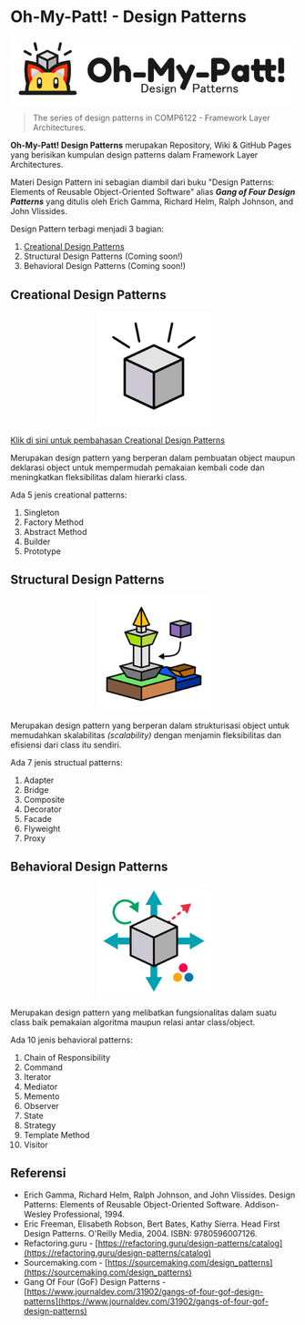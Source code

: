 # Oh-My-Patt! - Design Patterns

<p align="center" style="text-align:center"><img src="oh-my-patt.png#center" alt="Oh-My-Patt Design Patterns" /></p>

> The series of design patterns in COMP6122 - Framework Layer Architectures.

**Oh-My-Patt! Design Patterns** merupakan Repository, Wiki & GitHub Pages yang berisikan kumpulan design patterns dalam Framework Layer Architectures.

Materi Design Pattern ini sebagian diambil dari buku "Design Patterns: Elements of Reusable Object-Oriented Software" alias _**Gang of Four Design Patterns**_ yang ditulis oleh Erich Gamma, Richard Helm, Ralph Johnson, and John Vlissides.

Design Pattern terbagi menjadi 3 bagian:

1. [Creational Design Patterns](src/ohmypatt/patt/creational/)
2. Structural Design Patterns (Coming soon!)
3. Behavioral Design Patterns (Coming soon!)

## Creational Design Patterns

<p align="center" style="text-align:center"><img src="src/ohmypatt/patt/creational/creational.png" alt="Creational Design Patterns" height="200" class="thumbnail" /></p>

[Klik di sini untuk pembahasan Creational Design Patterns](src/ohmypatt/patt/creational/)

Merupakan design pattern yang berperan dalam pembuatan object maupun deklarasi object untuk mempermudah pemakaian kembali code dan meningkatkan fleksibilitas dalam hierarki class.

Ada 5 jenis creational patterns:

1. Singleton
2. Factory Method
3. Abstract Method
4. Builder
5. Prototype


## Structural Design Patterns

<p align="center" style="text-align:center"><img src="src/ohmypatt/patt/structural/structural.png" alt="Structural Design Patterns" height="200" class="thumbnail" /></p>

Merupakan design pattern yang berperan dalam strukturisasi object untuk memudahkan skalabilitas _(scalability)_ dengan menjamin fleksibilitas dan efisiensi dari class itu sendiri.

Ada 7 jenis structual patterns:

1. Adapter
2. Bridge
3. Composite
4. Decorator
5. Facade
6. Flyweight
7. Proxy

## Behavioral Design Patterns

<p align="center" style="text-align:center"><img src="src/ohmypatt/patt/behavioral/behavioral.png" alt="Behavioral Design Patterns" height="200" class="thumbnail" /></p>

Merupakan design pattern yang melibatkan fungsionalitas dalam suatu class baik pemakaian algoritma maupun relasi antar class/object.

Ada 10 jenis behavioral patterns:

1. Chain of Responsibility
2. Command
3. Iterator
4. Mediator
5. Memento
6. Observer
7. State
8. Strategy
9. Template Method
10. Visitor

## Referensi

- Erich Gamma, Richard Helm, Ralph Johnson, and John Vlissides. Design Patterns: Elements of Reusable Object-Oriented Software. Addison-Wesley Professional, 1994.
- Eric Freeman, Elisabeth Robson, Bert Bates, Kathy Sierra. Head First Design Patterns. O'Reilly Media, 2004. ISBN: 9780596007126.
- Refactoring.guru - [https://refactoring.guru/design-patterns/catalog](https://refactoring.guru/design-patterns/catalog)
- Sourcemaking.com - [https://sourcemaking.com/design_patterns](https://sourcemaking.com/design_patterns)
- Gang Of Four (GoF) Design Patterns - [https://www.journaldev.com/31902/gangs-of-four-gof-design-patterns](https://www.journaldev.com/31902/gangs-of-four-gof-design-patterns)
